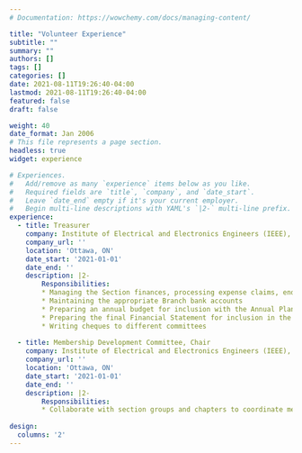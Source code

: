 ```yaml
---
# Documentation: https://wowchemy.com/docs/managing-content/

title: "Volunteer Experience"
subtitle: ""
summary: ""
authors: []
tags: []
categories: []
date: 2021-08-11T19:26:40-04:00
lastmod: 2021-08-11T19:26:40-04:00
featured: false
draft: false

weight: 40
date_format: Jan 2006
# This file represents a page section.
headless: true
widget: experience

# Experiences.
#   Add/remove as many `experience` items below as you like.
#   Required fields are `title`, `company`, and `date_start`.
#   Leave `date_end` empty if it's your current employer.
#   Begin multi-line descriptions with YAML's `|2-` multi-line prefix.
experience:
  - title: Treasurer
    company: Institute of Electrical and Electronics Engineers (IEEE), Ottawa Section
    company_url: ''
    location: 'Ottawa, ON'
    date_start: '2021-01-01'
    date_end: ''
    description: |2-
        Responsibilities:
        * Managing the Section finances, processing expense claims, end of year reporting and budgeting
        * Maintaining the appropriate Branch bank accounts
        * Preparing an annual budget for inclusion with the Annual Plan of each committees’ activities report
        * Preparing the final Financial Statement for inclusion in the Annual Report of Activities from all committees
        * Writing cheques to different committees
  
  - title: Membership Development Committee, Chair
    company: Institute of Electrical and Electronics Engineers (IEEE), Ottawa Section
    company_url: ''
    location: 'Ottawa, ON'
    date_start: '2021-01-01'
    date_end: ''
    description: |2-
        Responsibilities:
        * Collaborate with section groups and chapters to coordinate membership development activities within the section                                                                    
        
design:
  columns: '2'
---
```

